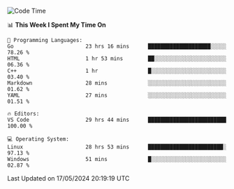 
<!--START_SECTION:waka-->
![Code Time](http://img.shields.io/badge/Code%20Time-586%20hrs%2059%20mins-blue)

📊 **This Week I Spent My Time On** 

```text
💬 Programming Languages: 
Go                       23 hrs 16 mins      ████████████████████░░░░░   78.26 % 
HTML                     1 hr 53 mins        ██░░░░░░░░░░░░░░░░░░░░░░░   06.36 % 
C++                      1 hr                █░░░░░░░░░░░░░░░░░░░░░░░░   03.40 % 
Markdown                 28 mins             ░░░░░░░░░░░░░░░░░░░░░░░░░   01.62 % 
YAML                     27 mins             ░░░░░░░░░░░░░░░░░░░░░░░░░   01.51 % 

🔥 Editors: 
VS Code                  29 hrs 44 mins      █████████████████████████   100.00 % 

💻 Operating System: 
Linux                    28 hrs 53 mins      ████████████████████████░   97.13 % 
Windows                  51 mins             █░░░░░░░░░░░░░░░░░░░░░░░░   02.87 % 
```


 Last Updated on 17/05/2024 20:19:19 UTC
<!--END_SECTION:waka-->
